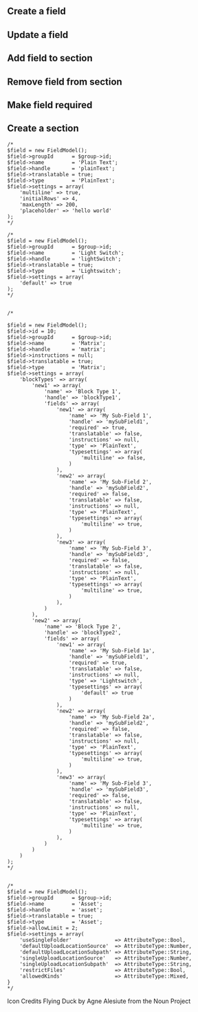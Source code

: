 

## Create a field

## Update a field

## Add field to section

## Remove field from section

## Make field required

## Create a section




    /*
    $field = new FieldModel();
    $field->groupId      = $group->id;
    $field->name         = 'Plain Text';
    $field->handle       = 'plainText';
    $field->translatable = true;
    $field->type         = 'PlainText';
    $field->settings = array(
        'multiline' => true,
        'initialRows' => 4,
        'maxLength' => 200,
        'placeholder' => 'hello world'
    );
    */

    /*
    $field = new FieldModel();
    $field->groupId      = $group->id;
    $field->name         = 'Light Switch';
    $field->handle       = 'lightSwitch';
    $field->translatable = true;
    $field->type         = 'Lightswitch';
    $field->settings = array(
        'default' => true
    );
    */


    /*

    $field = new FieldModel();
    $field->id = 10;
    $field->groupId      = $group->id;
    $field->name         = 'Matrix';
    $field->handle       = 'matrix';
    $field->instructions = null;
    $field->translatable = true;
    $field->type         = 'Matrix';
    $field->settings = array(
        'blockTypes' => array(
            'new1' => array(
                'name' => 'Block Type 1',
                'handle' => 'blockType1',
                'fields' => array(
                    'new1' => array(
                        'name' => 'My Sub-Field 1',
                        'handle' => 'mySubField1',
                        'required' => true,
                        'translatable' => false,
                        'instructions' => null,
                        'type' => 'PlainText',
                        'typesettings' => array(
                            'multiline' => false,
                        )
                    ),
                    'new2' => array(
                        'name' => 'My Sub-Field 2',
                        'handle' => 'mySubField2',
                        'required' => false,
                        'translatable' => false,
                        'instructions' => null,
                        'type' => 'PlainText',
                        'typesettings' => array(
                            'multiline' => true,
                        )
                    ),
                    'new3' => array(
                        'name' => 'My Sub-Field 3',
                        'handle' => 'mySubField3',
                        'required' => false,
                        'translatable' => false,
                        'instructions' => null,
                        'type' => 'PlainText',
                        'typesettings' => array(
                            'multiline' => true,
                        )
                    ),
                )
            ),
            'new2' => array(
                'name' => 'Block Type 2',
                'handle' => 'blockType2',
                'fields' => array(
                    'new1' => array(
                        'name' => 'My Sub-Field 1a',
                        'handle' => 'mySubField1',
                        'required' => true,
                        'translatable' => false,
                        'instructions' => null,
                        'type' => 'Lightswitch',
                        'typesettings' => array(
                            'default' => true
                        )
                    ),
                    'new2' => array(
                        'name' => 'My Sub-Field 2a',
                        'handle' => 'mySubField2',
                        'required' => false,
                        'translatable' => false,
                        'instructions' => null,
                        'type' => 'PlainText',
                        'typesettings' => array(
                            'multiline' => true,
                        )
                    ),
                    'new3' => array(
                        'name' => 'My Sub-Field 3',
                        'handle' => 'mySubField3',
                        'required' => false,
                        'translatable' => false,
                        'instructions' => null,
                        'type' => 'PlainText',
                        'typesettings' => array(
                            'multiline' => true,
                        )
                    ),
                )
            )
        )
    );
    */


    /*
    $field = new FieldModel();
    $field->groupId      = $group->id;
    $field->name         = 'Asset';
    $field->handle       = 'asset';
    $field->translatable = true;
    $field->type         = 'Asset';
    $field->allowLimit = 2;
    $field->settings = array(
        'useSingleFolder'              => AttributeType::Bool,
        'defaultUploadLocationSource'  => AttributeType::Number,
        'defaultUploadLocationSubpath' => AttributeType::String,
        'singleUploadLocationSource'   => AttributeType::Number,
        'singleUploadLocationSubpath'  => AttributeType::String,
        'restrictFiles'                => AttributeType::Bool,
        'allowedKinds'                 => AttributeType::Mixed,
    }
    */

Icon Credits 
Flying Duck by Agne Alesiute from the Noun Project